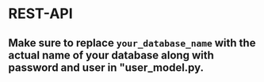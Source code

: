 # REST-API

## Make sure to replace `your_database_name` with the actual name of your database along with password and user in "user_model.py.
